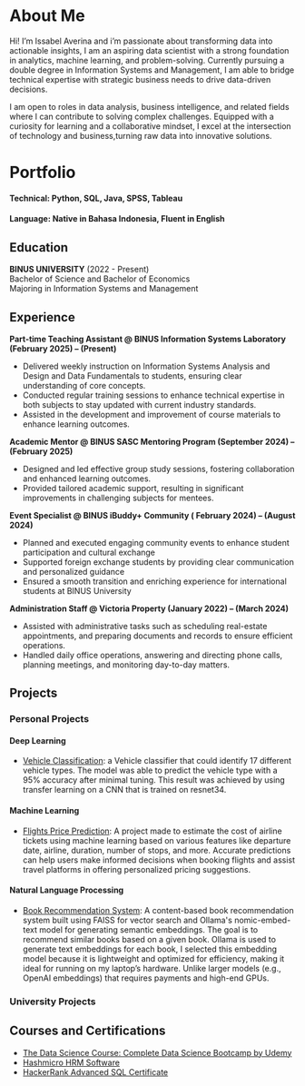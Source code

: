 # About Me
Hi! I’m Issabel Averina and i’m passionate about transforming data into actionable insights, I am an aspiring data scientist with a strong foundation in analytics, machine learning, and problem-solving. Currently pursuing a double degree in Information Systems and Management, I am able to bridge technical expertise with strategic business needs to drive data-driven decisions.

I am open to roles in data analysis, business intelligence, and related fields where I can contribute to solving complex challenges. Equipped with a curiosity for learning and a collaborative mindset, I excel at the intersection of technology and business,turning raw data into innovative solutions.

# Portfolio
#### Technical: Python, SQL, Java, SPSS, Tableau
#### Language: Native in Bahasa Indonesia, Fluent in English

## Education
**BINUS UNIVERSITY** (2022 - Present)  
Bachelor of Science and Bachelor of Economics  
Majoring in Information Systems and Management

## Experience
**Part-time Teaching Assistant @ BINUS Information Systems Laboratory (February 2025) – (Present)**
- Delivered weekly instruction on Information Systems Analysis and Design and Data Fundamentals to students, ensuring clear understanding of core concepts.
- Conducted regular training sessions to enhance technical expertise in both subjects to stay updated with current industry standards.
- Assisted in the development and improvement of course materials to enhance learning outcomes.

**Academic Mentor @ BINUS SASC Mentoring Program (September 2024) – (February 2025)**
- Designed and led effective group study sessions, fostering collaboration and enhanced learning outcomes.
- Provided tailored academic support, resulting in significant improvements in challenging subjects for mentees.

**Event Specialist @ BINUS iBuddy+ Community ( February 2024) – (August 2024)**
- Planned and executed engaging community events to enhance student participation and cultural exchange
- Supported foreign exchange students by providing clear communication and personalized guidance
- Ensured a smooth transition and enriching experience for international students at BINUS University


**Administration Staff @ Victoria Property (January 2022) – (March 2024)**
- Assisted with administrative tasks such as scheduling real-estate appointments, and preparing documents and records to ensure efficient operations.
- Handled daily office operations, answering and directing phone calls, planning meetings, and monitoring day-to-day matters.


## Projects
### Personal Projects
#### Deep Learning
- [Vehicle Classification](https://github.com/IssabelAverina/PersonalProjects/tree/d5b05946aff38fe14782d18aeecd39d305a1d5b7/VehicleClassifier): a Vehicle classifier that could identify 17 different vehicle types. The model was able to predict the vehicle type with a 95% accuracy after minimal tuning. This result was achieved by using transfer learning on a CNN that is trained on resnet34.
#### Machine Learning
- [Flights Price Prediction](https://github.com/IssabelAverina/PersonalProjects/tree/main/FlightsPricePrediction): A project made to estimate the cost of airline tickets using machine learning based on various features like departure date, airline, duration, number of stops, and more. Accurate predictions can help users make informed decisions when booking flights and assist travel platforms in offering personalized pricing suggestions.
#### Natural Language Processing
- [Book Recommendation System](https://github.com/IssabelAverina/PersonalProjects/tree/main/Book%20Recommendation):  A content-based book recommendation system built using FAISS for vector search and Ollama's nomic-embed-text model for generating semantic embeddings. The goal is to recommend similar books based on a given book. Ollama is used to generate text embeddings for each book, I selected this embedding model because it is lightweight and optimized for efficiency, making it ideal for running on my laptop’s hardware. Unlike larger models (e.g., OpenAI embeddings) that requires payments and high-end GPUs. 



### University Projects


## Courses and Certifications
- [The Data Science Course: Complete Data Science Bootcamp by Udemy](https://www.udemy.com/certificate/UC-a06ba513-1c0d-4d94-98ec-c742805dca62/)
- [Hashmicro HRM Software](https://certificate.hashmicro.com/certificate/HMAC-2023-K002-D-003/J5xjfBzHo76r0vJpAg==)
- [HackerRank Advanced SQL Certificate](https://www.hackerrank.com/certificates/03521984b6b6)

